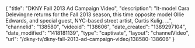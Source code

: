 {
    "title": "DKNY Fall 2013 Ad Campaign Video",
    "description": "It-model Cara Delevingne returns for the Fall 2013 season, this time opposite model Ollie Edwards, and special guest, NYC-based street artist, Curtis Kulig. ...",
    "channelid": "138580",
    "videoid": "138606",
    "date_created": "1389297104",
    "date_modified": "1418181139",
    "type": "captivate",
    "layout": "channelVideo",
    "url": "\/dkny-tv\/dkny-fall-2013-ad-campaign-video\/138580-138606"
}